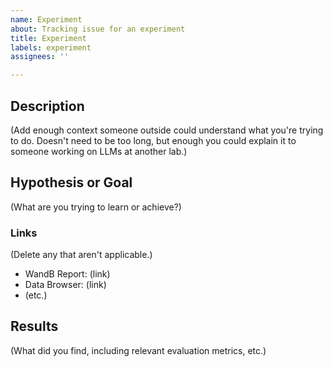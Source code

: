 ```yaml
---
name: Experiment
about: Tracking issue for an experiment
title: Experiment
labels: experiment
assignees: ''

---
```


## Description

(Add enough context someone outside could understand what you're trying to do. Doesn't need to be too long, but enough you could explain it to someone working on LLMs at another lab.)

## Hypothesis or Goal

(What are you trying to learn or achieve?)


### Links

(Delete any that aren't applicable.)

* WandB Report:  (link)
* Data Browser: (link)
* (etc.)


## Results

(What did you find, including relevant evaluation metrics, etc.)

